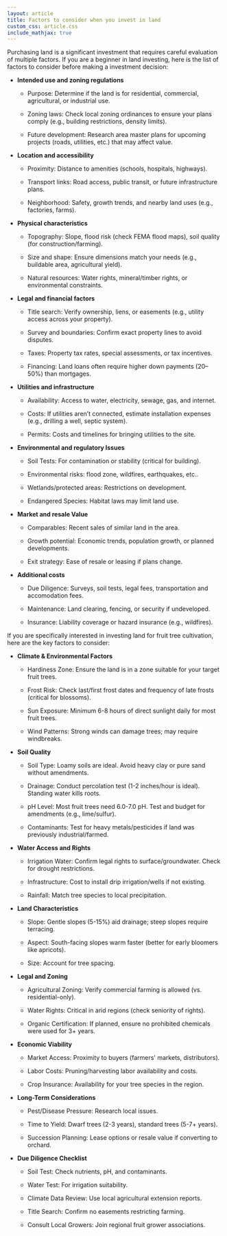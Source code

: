 ```yaml
---
layout: article
title: Factors to consider when you invest in land
custom_css: article.css
include_mathjax: true
---
```


Purchasing land is a significant investment that requires careful evaluation of multiple factors. If you are a beginner in land investing, here is the list of factors to consider before making a investment decision:

+ **Intended use and zoning regulations**

    + Purpose: Determine if the land is for residential, commercial, agricultural, or industrial use.

    + Zoning laws: Check local zoning ordinances to ensure your plans comply (e.g., building restrictions, density limits).

    + Future development: Research area master plans for upcoming projects (roads, utilities, etc.) that may affect value.

+ **Location and accessibility**

    + Proximity: Distance to amenities (schools, hospitals, highways).

    + Transport links: Road access, public transit, or future infrastructure plans.

    + Neighborhood: Safety, growth trends, and nearby land uses (e.g., factories, farms).

+ **Physical characteristics**

    + Topography: Slope, flood risk (check FEMA flood maps), soil quality (for construction/farming).

    + Size and shape: Ensure dimensions match your needs (e.g., buildable area, agricultural yield).

    + Natural resources: Water rights, mineral/timber rights, or environmental constraints.

+ **Legal and financial factors**

    + Title search: Verify ownership, liens, or easements (e.g., utility access across your property).

    + Survey and boundaries: Confirm exact property lines to avoid disputes.

    + Taxes: Property tax rates, special assessments, or tax incentives.

    + Financing: Land loans often require higher down payments (20–50%) than mortgages.

+ **Utilities and infrastructure**

    + Availability: Access to water, electricity, sewage, gas, and internet.

    + Costs: If utilities aren’t connected, estimate installation expenses (e.g., drilling a well, septic system).

    + Permits: Costs and timelines for bringing utilities to the site.

+ **Environmental and regulatory Issues**

    + Soil Tests: For contamination or stability (critical for building).
      
    + Environmental risks: flood zone, wildfires, earthquakes, etc..

    + Wetlands/protected areas: Restrictions on development.

    + Endangered Species: Habitat laws may limit land use.

+ **Market and resale Value**

    + Comparables: Recent sales of similar land in the area.

    + Growth potential: Economic trends, population growth, or planned developments.

    + Exit strategy: Ease of resale or leasing if plans change.

+ **Additional costs**

    + Due Diligence: Surveys, soil tests, legal fees, transportation and accomodation fees.

    + Maintenance: Land clearing, fencing, or security if undeveloped.

    + Insurance: Liability coverage or hazard insurance (e.g., wildfires).



If you are specifically interested in investing land for fruit tree cultivation, here are the key factors to consider:

+ **Climate & Environmental Factors**

    + Hardiness Zone: Ensure the land is in a zone suitable for your target fruit trees.

    + Frost Risk: Check last/first frost dates and frequency of late frosts (critical for blossoms).

    + Sun Exposure: Minimum 6-8 hours of direct sunlight daily for most fruit trees.

    + Wind Patterns: Strong winds can damage trees; may require windbreaks.

+ **Soil Quality**

    + Soil Type: Loamy soils are ideal. Avoid heavy clay or pure sand without amendments.

    + Drainage: Conduct percolation test (1-2 inches/hour is ideal). Standing water kills roots.

    + pH Level: Most fruit trees need 6.0-7.0 pH. Test and budget for amendments (e.g., lime/sulfur).

    + Contaminants: Test for heavy metals/pesticides if land was previously industrial/farmed.

+ **Water Access and Rights**

    + Irrigation Water: Confirm legal rights to surface/groundwater. Check for drought restrictions.

    + Infrastructure: Cost to install drip irrigation/wells if not existing.

    + Rainfall: Match tree species to local precipitation.

+ **Land Characteristics**

    + Slope: Gentle slopes (5-15%) aid drainage; steep slopes require terracing.

    + Aspect: South-facing slopes warm faster (better for early bloomers like apricots).

    + Size: Account for tree spacing.

+ **Legal and Zoning**

    + Agricultural Zoning: Verify commercial farming is allowed (vs. residential-only).

    + Water Rights: Critical in arid regions (check seniority of rights).

    + Organic Certification: If planned, ensure no prohibited chemicals were used for 3+ years.

+ **Economic Viability**

    + Market Access: Proximity to buyers (farmers' markets, distributors).

    + Labor Costs: Pruning/harvesting labor availability and costs.

    + Crop Insurance: Availability for your tree species in the region.

+ **Long-Term Considerations**

    + Pest/Disease Pressure: Research local issues.

    + Time to Yield: Dwarf trees (2-3 years), standard trees (5-7+ years).

    + Succession Planning: Lease options or resale value if converting to orchard.

+ **Due Diligence Checklist**

    + Soil Test: Check nutrients, pH, and contaminants.

    + Water Test: For irrigation suitability.

    + Climate Data Review: Use local agricultural extension reports.

    + Title Search: Confirm no easements restricting farming.

    + Consult Local Growers: Join regional fruit grower associations.
